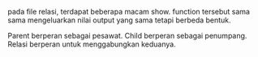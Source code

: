 pada file relasi, terdapat beberapa macam show. function tersebut sama sama mengeluarkan nilai output yang sama tetapi berbeda bentuk.

Parent berperan sebagai pesawat.
Child berperan sebagai penumpang.
Relasi berperan untuk menggabungkan keduanya.
